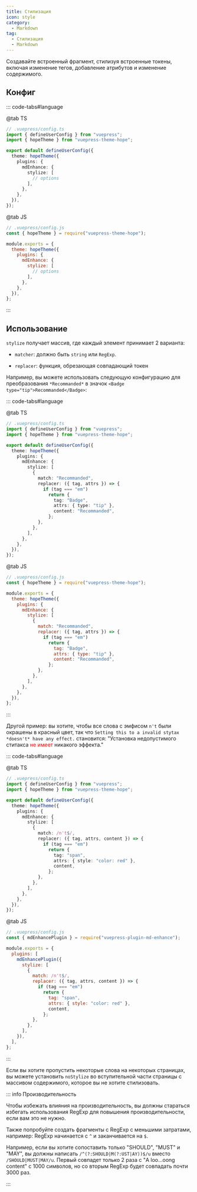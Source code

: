 ```yaml
---
title: Стилизация
icon: style
category:
  - Markdown
tag:
  - Стилизация
  - Markdown
---
```


Создавайте встроенный фрагмент, стилизуя встроенные токены, включая изменение тегов, добавление атрибутов и изменение содержимого.

<!-- more -->

## Конфиг

::: code-tabs#language

@tab TS

```ts
// .vuepress/config.ts
import { defineUserConfig } from "vuepress";
import { hopeTheme } from "vuepress-theme-hope";

export default defineUserConfig({
  theme: hopeTheme({
    plugins: {
      mdEnhance: {
        stylize: [
          // options
        ],
      },
    },
  }),
});
```

@tab JS

```js
// .vuepress/config.js
const { hopeTheme } = require("vuepress-theme-hope");

module.exports = {
  theme: hopeTheme({
    plugins: {
      mdEnhance: {
        stylize: [
          // options
        ],
      },
    },
  }),
};
```

:::

## Использование

`stylize` получает массив, где каждый элемент принимает 2 варианта:

- `matcher`: должно быть `string` или `RegExp`.

- `replacer`: функция, обрезающая совпадающий токен

Например, вы можете использовать следующую конфигурацию для преобразования `*Recommanded*` в значок `<Badge type="tip">Recommanded</Badge>`:

::: code-tabs#language

@tab TS

```ts
// .vuepress/config.ts
import { defineUserConfig } from "vuepress";
import { hopeTheme } from "vuepress-theme-hope";

export default defineUserConfig({
  theme: hopeTheme({
    plugins: {
      mdEnhance: {
        stylize: [
          {
            match: "Recommanded",
            replacer: ({ tag, attrs }) => {
              if (tag === "em")
                return {
                  tag: "Badge",
                  attrs: { type: "tip" },
                  content: "Recommanded",
                };
            },
          },
        ],
      },
    },
  }),
});
```

@tab JS

```js
// .vuepress/config.js
const { hopeTheme } = require("vuepress-theme-hope");

module.exports = {
  theme: hopeTheme({
    plugins: {
      mdEnhance: {
        stylize: [
          {
            match: "Recommanded",
            replacer: ({ tag, attrs }) => {
              if (tag === "em")
                return {
                  tag: "Badge",
                  attrs: { type: "tip" },
                  content: "Recommanded",
                };
            },
          },
        ],
      },
    },
  }),
};
```

:::

<!-- markdownlint-disable MD033 -->

Другой пример: вы хотите, чтобы все слова с эмфисом `n't` были окрашены в красный цвет, так что `Setting this to a invalid stytax *doesn't* have any effect.` становится: "Установка недопустимого ститакса <span style="color:red">не имеет</span> никакого эффекта."

<!-- markdownlint-enable MD033 -->

::: code-tabs#language

@tab TS

```ts
// .vuepress/config.ts
import { defineUserConfig } from "vuepress";
import { hopeTheme } from "vuepress-theme-hope";

export default defineUserConfig({
  theme: hopeTheme({
    plugins: {
      mdEnhance: {
        stylize: [
          {
            match: /n't$/,
            replacer: ({ tag, attrs, content }) => {
              if (tag === "em")
                return {
                  tag: "span",
                  attrs: { style: "color: red" },
                  content,
                };
            },
          },
        ],
      },
    },
  }),
});
```

@tab JS

```js
// .vuepress/config.js
const { mdEnhancePlugin } = require("vuepress-plugin-md-enhance");

module.exports = {
  plugins: [
    mdEnhancePlugin({
      stylize: [
        {
          match: /n't$/,
          replacer: ({ tag, attrs, content }) => {
            if (tag === "em")
              return {
                tag: "span",
                attrs: { style: "color: red" },
                content,
              };
          },
        },
      ],
    }),
  ],
};
```

:::

Если вы хотите пропустить некоторые слова на некоторых страницах, вы можете установить `noStylize` во вступительной части страницы с массивом содержимого, которое вы не хотите стилизовать.

::: info Производительность

Чтобы избежать влияния на производительность, вы должны стараться избегать использования RegExp для повышения производительности, если вам это не нужно.

Также попробуйте создать фрагменты с RegExp с меньшими затратами, например: RegExp начинается с `^` и заканчивается на `$`.

Например, если вы хотите сопоставить только "SHOULD", "MUST" и "MAY", вы должны написать `/^(?:SHOULD|M(?:UST|AY))$/u` вместо `/SHOULD|MUST|MAY/u`. Первый совпадет только 2 раза с "A loo...oong content" с 1000 символов, но со вторым RegExp будет совпадать почти 3000 раз.

:::
